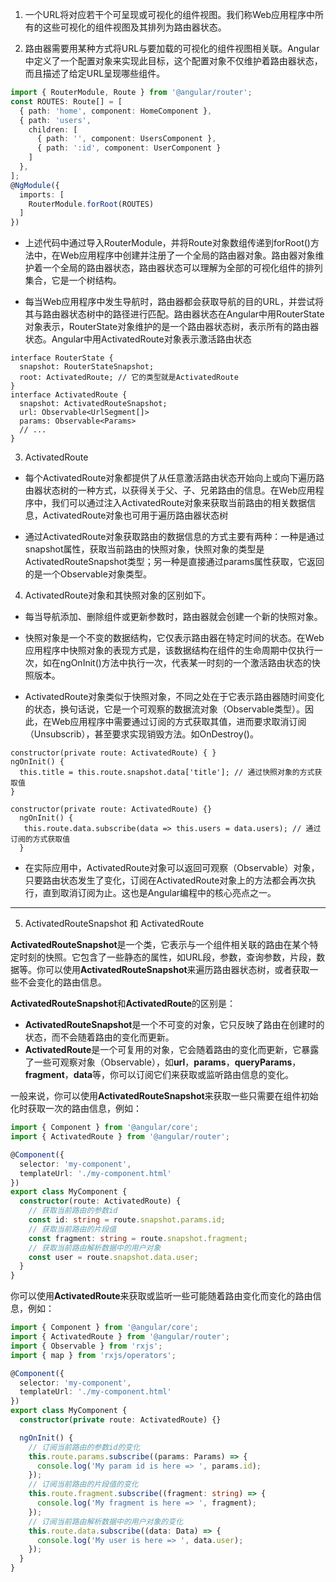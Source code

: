 
1. 一个URL将对应若干个可呈现或可视化的组件视图。我们称Web应用程序中所有的这些可视化的组件视图及其排列为路由器状态。

2. 路由器需要用某种方式将URL与要加载的可视化的组件视图相关联。Angular中定义了一个配置对象来实现此目标，这个配置对象不仅维护着路由器状态，而且描述了给定URL呈现哪些组件。

```TypeScript
import { RouterModule, Route } from '@angular/router';
const ROUTES: Route[] = [
  { path: 'home', component: HomeComponent },
  { path: 'users',
    children: [
      { path: '', component: UsersComponent },
      { path: ':id', component: UserComponent }
    ]
  },
];
@NgModule({
  imports: [
    RouterModule.forRoot(ROUTES)
  ]
})
```

- 上述代码中通过导入RouterModule，并将Route对象数组传递到forRoot()方法中，在Web应用程序中创建并注册了一个全局的路由器对象。路由器对象维护着一个全局的路由器状态，路由器状态可以理解为全部的可视化组件的排列集合，它是一个树结构。

- 每当Web应用程序中发生导航时，路由器都会获取导航的目的URL，并尝试将其与路由器状态树中的路径进行匹配。路由器状态在Angular中用RouterState对象表示，RouterState对象维护的是一个路由器状态树，表示所有的路由器状态。Angular中用ActivatedRoute对象表示激活路由状态

```Ts
interface RouterState {
  snapshot: RouterStateSnapshot;
  root: ActivatedRoute; // 它的类型就是ActivatedRoute
}
interface ActivatedRoute {
  snapshot: ActivatedRouteSnapshot;
  url: Observable<UrlSegment[]>
  params: Observable<Params>
  // ...
}
```

3. ActivatedRoute
- 每个ActivatedRoute对象都提供了从任意激活路由状态开始向上或向下遍历路由器状态树的一种方式，以获得关于父、子、兄弟路由的信息。在Web应用程序中，我们可以通过注入ActivatedRoute对象来获取当前路由的相关数据信息，ActivatedRoute对象也可用于遍历路由器状态树

- 通过ActivatedRoute对象获取路由的数据信息的方式主要有两种：一种是通过snapshot属性，获取当前路由的快照对象，快照对象的类型是ActivatedRouteSnapshot类型；另一种是直接通过params属性获取，它返回的是一个Observable<Params>对象类型。

4. ActivatedRoute对象和其快照对象的区别如下。
- 每当导航添加、删除组件或更新参数时，路由器就会创建一个新的快照对象。

- 快照对象是一个不变的数据结构，它仅表示路由器在特定时间的状态。在Web应用程序中快照对象的表现方式是，该数据结构在组件的生命周期中仅执行一次，如在ngOnInit()方法中执行一次，代表某一时刻的一个激活路由状态的快照版本。

- ActivatedRoute对象类似于快照对象，不同之处在于它表示路由器随时间变化的状态，换句话说，它是一个可观察的数据流对象（Observable类型）。因此，在Web应用程序中需要通过订阅的方式获取其值，进而要求取消订阅（Unsubscrib），甚至要求实现销毁方法。如OnDestroy()。

```Ts
constructor(private route: ActivatedRoute) { }
ngOnInit() {
  this.title = this.route.snapshot.data['title']; // 通过快照对象的方式获取值
}
```
```Ts
constructor(private route: ActivatedRoute) {}
  ngOnInit() {
   this.route.data.subscribe(data => this.users = data.users); // 通过订阅的方式获取值
  }

```

- 在实际应用中，ActivatedRoute对象可以返回可观察（Observable）对象，只要路由状态发生了变化，订阅在ActivatedRoute对象上的方法都会再次执行，直到取消订阅为止。这也是Angular编程中的核心亮点之一。



----------------------- 
5. ActivatedRouteSnapshot 和 ActivatedRoute

**ActivatedRouteSnapshot**是一个类，它表示与一个组件相关联的路由在某个特定时刻的快照。它包含了一些静态的属性，如URL段，参数，查询参数，片段，数据等。你可以使用**ActivatedRouteSnapshot**来遍历路由器状态树，或者获取一些不会变化的路由信息。

**ActivatedRouteSnapshot**和**ActivatedRoute**的区别是：

- **ActivatedRouteSnapshot**是一个不可变的对象，它只反映了路由在创建时的状态，而不会随着路由的变化而更新。
- **ActivatedRoute**是一个可复用的对象，它会随着路由的变化而更新，它暴露了一些可观察对象（Observable），如**url**，**params**，**queryParams**，**fragment**，**data**等，你可以订阅它们来获取或监听路由信息的变化。

一般来说，你可以使用**ActivatedRouteSnapshot**来获取一些只需要在组件初始化时获取一次的路由信息，例如：

```typescript
import { Component } from '@angular/core';
import { ActivatedRoute } from '@angular/router';

@Component({
  selector: 'my-component',
  templateUrl: './my-component.html'
})
export class MyComponent {
  constructor(route: ActivatedRoute) {
    // 获取当前路由的参数id
    const id: string = route.snapshot.params.id;
    // 获取当前路由的片段值
    const fragment: string = route.snapshot.fragment;
    // 获取当前路由解析数据中的用户对象
    const user = route.snapshot.data.user;
  }
}
```

你可以使用**ActivatedRoute**来获取或监听一些可能随着路由变化而变化的路由信息，例如：

```typescript
import { Component } from '@angular/core';
import { ActivatedRoute } from '@angular/router';
import { Observable } from 'rxjs';
import { map } from 'rxjs/operators';

@Component({
  selector: 'my-component',
  templateUrl: './my-component.html'
})
export class MyComponent {
  constructor(private route: ActivatedRoute) {}

  ngOnInit() {
    // 订阅当前路由的参数id的变化
    this.route.params.subscribe((params: Params) => {
      console.log('My param id is here => ', params.id);
    });
    // 订阅当前路由的片段值的变化
    this.route.fragment.subscribe((fragment: string) => {
      console.log('My fragment is here => ', fragment);
    });
    // 订阅当前路由解析数据中的用户对象的变化
    this.route.data.subscribe((data: Data) => {
      console.log('My user is here => ', data.user);
    });
  }
}
```
